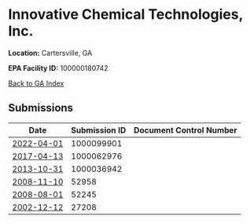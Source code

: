 # Innovative Chemical Technologies, Inc.

**Location:** Cartersville, GA

**EPA Facility ID:** 100000180742

[Back to GA Index](../../index.md)

## Submissions

| Date | Submission ID | Document Control Number |
|------|--------------|-------------------------|
| [2022-04-01](submissions/1000099901.md) | 1000099901 |  |
| [2017-04-13](submissions/1000062976.md) | 1000062976 |  |
| [2013-10-31](submissions/1000036942.md) | 1000036942 |  |
| [2008-11-10](submissions/52958.md) | 52958 |  |
| [2008-08-01](submissions/52245.md) | 52245 |  |
| [2002-12-12](submissions/27208.md) | 27208 |  |

